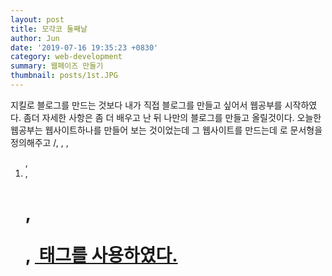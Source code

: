```yaml
---
layout: post
title: 모각코 둘째날
author: Jun
date: '2019-07-16 19:35:23 +0830'
category: web-development
summary: 웹페이즈 만들기
thumbnail: posts/1st.JPG
---
```


지킬로 블로그를 만드는 것보다 내가 직접 블로그를 만들고 싶어서 웹공부를 시작하였다.
좀더 자세한 사항은 좀 더 배우고 난 뒤 나만의 블로그를 만들고 올릴것이다.
오늘한 웹공부는 웹사이트하나를 만들어 보는 것이었는데 그 웹사이트를 만드는데 <!doctype html>로 문서형을 정의해주고
/<html>, <head>, <body>, <ol>, <li>, <h1>, <p>, <strong> <u> <img> 태그를 사용하였다.

